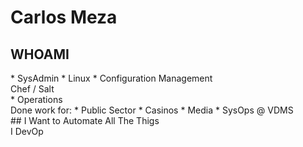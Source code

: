 # Carlos Meza

## WHOAMI

<section>
* SysAdmin <!-- .element: class="fragment" -->
  * Linux <!-- .element: class="fragment" -->
  * Configuration Management<br />Chef / Salt <!-- .element: class="fragment" -->

<aside class="notes">
* Operations
</aside>
</section>
<!-- -->

<section>
Done work for:
* Public Sector
* Casinos
* Media
* SysOps @ VDMS <!-- .element: class="fragment" -->

<aside class="notes">
</aside>
</section>
<!-- -->

<section>
## I Want to Automate All The Thigs
<aside class="notes">
</aside>
</section>
<!-- -->

<section>
I DevOp

<aside class="notes">
</aside>
</section>
<!-- -->
